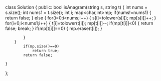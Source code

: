 class Solution {
public:
    bool isAnagram(string s, string t) {
        int nums = s.size();
        int nums1 = t.size();
        int i;
        map<char,int>mp;
        if(nums!=nums1)
        {
            return false;
        }
        else
        {
            for(i=0;i<nums;i++)
            {
                s[i]=tolower(s[i]);
                mp[s[i]]++;
            }
            for(i=0;i<nums1;i++)
            {
                t[i]=tolower(t[i]);
                    mp[t[i]]--;
                if(mp[t[i]]<0)
                {
                    return false;
                break;
            }
                if(mp[t[i]]==0)
                {
                    mp.erase(t[i]);
                }
                
            }
        }
            if(mp.size()==0)
                return true;
            return false;
        
    }
};
